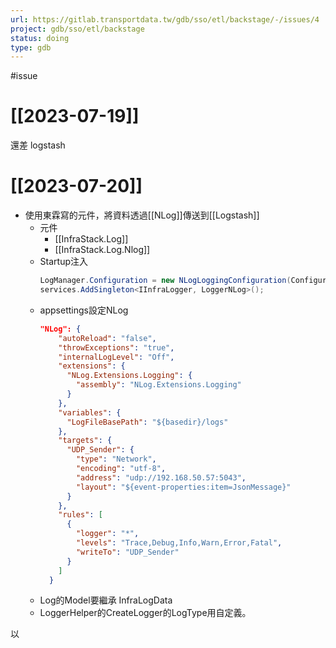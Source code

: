 ```yaml
---
url: https://gitlab.transportdata.tw/gdb/sso/etl/backstage/-/issues/4
project: gdb/sso/etl/backstage
status: doing
type: gdb
---
```

#issue 
# [[2023-07-19]]

還差 logstash

# [[2023-07-20]]

- 使用東霖寫的元件，將資料透過[[NLog]]傳送到[[Logstash]]
	- 元件
		- [[InfraStack.Log]]
		- [[InfraStack.Log.Nlog]]
	- Startup注入
		```csharp
		LogManager.Configuration = new NLogLoggingConfiguration(Configuration.GetSection("NLog"));
		services.AddSingleton<IInfraLogger, LoggerNLog>();
		```
	- appsettings設定NLog
		```json
		"NLog": {
		    "autoReload": "false",
		    "throwExceptions": "true",
		    "internalLogLevel": "Off",
		    "extensions": {
		      "NLog.Extensions.Logging": {
		        "assembly": "NLog.Extensions.Logging"
		      }
		    },
		    "variables": {
		      "LogFileBasePath": "${basedir}/logs"
		    },
		    "targets": {
		      "UDP_Sender": {
		        "type": "Network",
		        "encoding": "utf-8",
		        "address": "udp://192.168.50.57:5043",
		        "layout": "${event-properties:item=JsonMessage}"
		      }
		    },
		    "rules": [
		      {
		        "logger": "*",
		        "levels": "Trace,Debug,Info,Warn,Error,Fatal",
		        "writeTo": "UDP_Sender"
		      }
		    ]
		  }
		```
	- Log的Model要繼承 InfraLogData
	- LoggerHelper的CreateLogger的LogType用自定義。

以